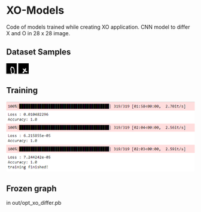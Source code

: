# XO-Models
Code of models trained while creating XO application. CNN model to differ X and O in 28 x 28 image.

## Dataset Samples
![Image](Dataset/SampleO/0_0_1.png)
![Image](Dataset/SampleX/__0_2.png)

## Training
![Image](training.png)

## Frozen graph 
in out/opt_xo_differ.pb
